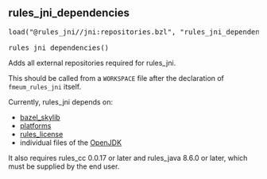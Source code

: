 <!-- Generated with Stardoc: http://skydoc.bazel.build -->



<a id="rules_jni_dependencies"></a>

## rules_jni_dependencies

<pre>
load("@rules_jni//jni:repositories.bzl", "rules_jni_dependencies")

rules_jni_dependencies()
</pre>

Adds all external repositories required for rules_jni.

This should be called from a `WORKSPACE` file after the declaration of `fmeum_rules_jni` itself.

Currently, rules_jni depends on:

* [bazel_skylib](https://github.com/bazelbuild/bazel-skylib)
* [platforms](https://github.com/bazelbuild/platforms)
* [rules_license](https://github.com/bazelbuild/rules_license)
* individual files of the [OpenJDK](https://github.com/openjdk/jdk)

It also requires rules_cc 0.0.17 or later and rules_java 8.6.0 or later, which must be supplied by
the end user.



